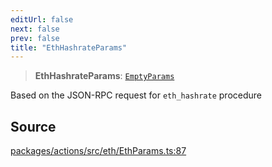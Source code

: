 ```yaml
---
editUrl: false
next: false
prev: false
title: "EthHashrateParams"
---
```


> **EthHashrateParams**: [`EmptyParams`](/reference/tevm/actions/type-aliases/emptyparams/)

Based on the JSON-RPC request for `eth_hashrate` procedure

## Source

[packages/actions/src/eth/EthParams.ts:87](https://github.com/evmts/tevm-monorepo/blob/main/packages/actions/src/eth/EthParams.ts#L87)
